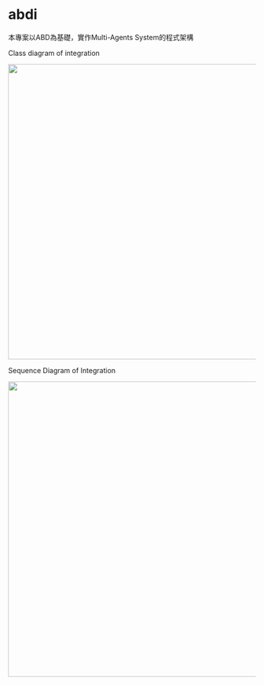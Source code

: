 # abdi

本專案以ABD為基礎，實作Multi-Agents System的程式架構

Class diagram of integration

[<img src="https://i.imgur.com/9vIa7JH.png" width="600"/>](aaa)


Sequence Diagram of Integration

[<img src="https://i.imgur.com/6lA3w1X.png" width="600"/>](aaa)
